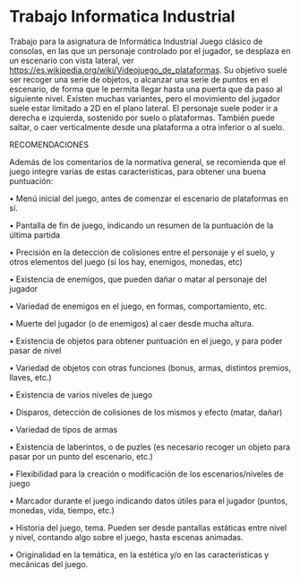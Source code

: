 # Trabajo Informatica Industrial
Trabajo para la asignatura de Informática Industrial
Juego clásico de consolas, en las que un personaje controlado por el jugador, se desplaza en un
escenario con vista lateral, ver https://es.wikipedia.org/wiki/Videojuego_de_plataformas. Su
objetivo suele ser recoger una serie de objetos, o alcanzar una serie de puntos en el escenario,
de forma que le permita llegar hasta una puerta que da paso al siguiente nivel. Existen muchas
variantes, pero el movimiento del jugador suele estar limitado a 2D en el plano lateral. El
personaje suele poder ir a derecha e izquierda, sostenido por suelo o plataformas. También
puede saltar, o caer verticalmente desde una plataforma a otra inferior o al suelo.

RECOMENDACIONES

Además de los comentarios de la normativa general, se recomienda que el juego integre varias
de estas características, para obtener una buena puntuación:

• Menú inicial del juego, antes de comenzar el escenario de plataformas en sí.

• Pantalla de fin de juego, indicando un resumen de la puntuación de la última partida

• Precisión en la detección de colisiones entre el personaje y el suelo, y otros elementos
del juego (si los hay, enemigos, monedas, etc)

• Existencia de enemigos, que pueden dañar o matar al personaje del jugador

• Variedad de enemigos en el juego, en formas, comportamiento, etc.

• Muerte del jugador (o de enemigos) al caer desde mucha altura.

• Existencia de objetos para obtener puntuación en el juego, y para poder pasar de nivel

• Variedad de objetos con otras funciones (bonus, armas, distintos premios, llaves, etc.)

• Existencia de varios niveles de juego

• Disparos, detección de colisiones de los mismos y efecto (matar, dañar)

• Variedad de tipos de armas

• Existencia de laberintos, o de puzles (es necesario recoger un objeto para pasar por un
punto del escenario, etc.)

• Flexibilidad para la creación o modificación de los escenarios/niveles de juego

• Marcador durante el juego indicando datos útiles para el jugador (puntos, monedas,
vida, tiempo, etc.)

• Historia del juego, tema. Pueden ser desde pantallas estáticas entre nivel y nivel,
contando algo sobre el juego, hasta escenas animadas.

• Originalidad en la temática, en la estética y/o en las características y mecánicas del
juego.
